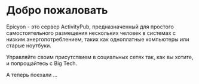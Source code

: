 # Добро пожаловать
Epicyon - это сервер ActivityPub, предназначенный для простого самостоятельного размещения нескольких человек в системах с низким энергопотреблением, таких как одноплатные компьютеры или старые ноутбуки.

Управляйте своим присутствием в социальных сетях так, как вы хотите, и попрощайтесь с Big Tech.

А теперь поехали ...
